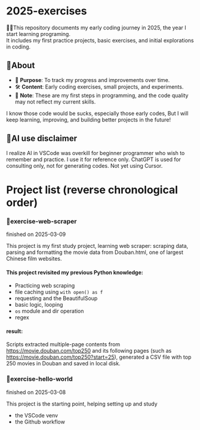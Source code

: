 # 2025-exercises
🧑‍💻This repository documents my early coding journey in 2025, the year I start learning programing.  
It includes my first practice projects, basic exercises, and initial explorations in coding.  

## 📝About  
- 📖 **Purpose**: To track my progress and improvements over time.  
- 🛠 **Content**: Early coding exercises, small projects, and experiments.  
- 🚀 **Note**: These are my first steps in programming, and the code quality may not reflect my current skills.  

I know those code would be sucks, especially those early codes,
But I will keep learning, improving, and building better projects in the future!

## 🤖AI use disclaimer
I realize AI in VSCode was overkill for beginner programmer who wish to remember and practice. I use it for reference only.
ChatGPT is used for consulting only, not for generating codes.
Not yet using Cursor.

# Project list (reverse chronological order)
### 📌exercise-web-scraper
finished on 2025-03-09

This project is my first study project, learning web scraper: scraping data, parsing and formatting the movie data from Douban.html, one of largest Chinese film websites.

#### This project revisited my previous Python knowledge:
- Practicing web scraping
- file caching using `with open() as f`
- requesting and the BeautifulSoup
- basic logic, looping
- `os` module and dir operation
- regex

#### result:
Scripts extracted multiple-page contents from https://movie.douban.com/top250 and its following pages (such as https://movie.douban.com/top250?start=25), generated a CSV file with top 250 movies in Douban and saved in local disk.

### 📌exercise-hello-world
finished on 2025-03-08

This project is the starting point, helping setting up and study
- the VSCode venv
- the Github workflow


